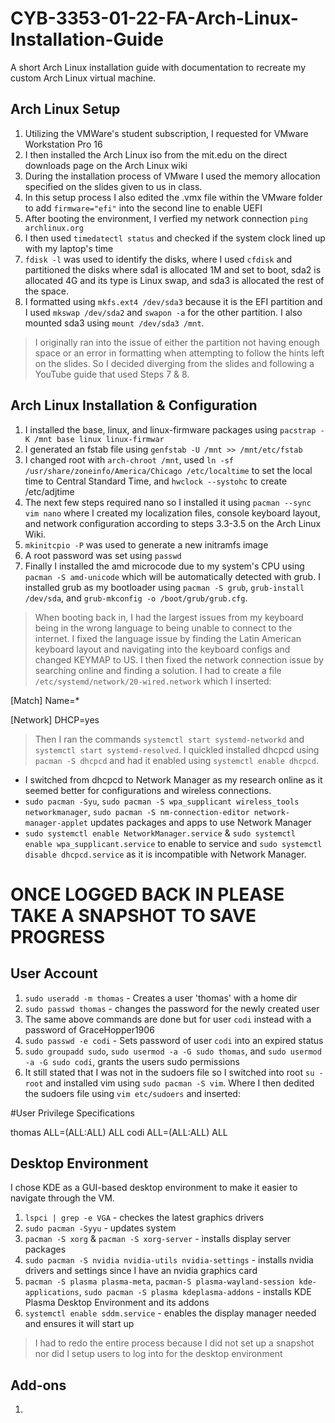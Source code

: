 # CYB-3353-01-22-FA-Arch-Linux-Installation-Guide
A short Arch Linux installation guide with documentation to recreate my custom Arch Linux virtual machine.

## Arch Linux Setup
1. Utilizing the VMWare's student subscription, I requested for VMware Workstation Pro 16
2. I then installed the Arch Linux iso from the mit.edu on the direct downloads page on the Arch Linux wiki
3. During the installation process of VMware I used the memory allocation specified on the slides given to us in class.
4. In this setup process I also edited the .vmx file within the VMware folder to add `firmware="efi"` into the second line to enable UEFI
5. After booting the environment, I verfied my network connection `ping archlinux.org`
6. I then used `timedatectl status` and checked if the system clock lined up with my laptop's time
7. `fdisk -l` was used to identify the disks, where I used `cfdisk` and partitioned the disks where sda1 is allocated 1M and set to boot, sda2 is allocated 4G and its type is Linux swap, and sda3 is allocated the rest of the space.
8. I formatted using `mkfs.ext4 /dev/sda3` because it is the EFI partition and I used `mkswap /dev/sda2` and `swapon -a` for the other partition. I also mounted sda3 using `mount /dev/sda3 /mnt`.
> I originally ran into the issue of either the partition not having enough space or an error in formatting when attempting to follow the hints left on the slides. So I decided diverging from the slides and following a YouTube guide that used Steps 7 & 8.

## Arch Linux Installation & Configuration
1. I installed the base, linux, and linux-firmware packages using `pacstrap -K /mnt base linux linux-firmwar`
2. I generated an fstab file using `genfstab -U /mnt >> /mnt/etc/fstab`
3. I changed root with `arch-chroot /mnt`, used `ln -sf /usr/share/zoneinfo/America/Chicago /etc/localtime` to set the local time to Central Standard Time, and `hwclock --systohc` to create /etc/adjtime
4. The next few steps required nano so I installed it using `pacman --sync vim nano` where I created my localization files, console keyboard layout, and network configuration according to steps 3.3-3.5 on the Arch Linux Wiki.
5. `mkinitcpio -P` was used to generate a new initramfs image
6. A root password was set using `passwd`
7. Finally I installed the amd microcode due to my system's CPU using `pacman -S amd-unicode` which will be automatically detected with grub. I installed grub as my bootloader using `pacman -S grub`, `grub-install /dev/sda`, and `grub-mkconfig -o /boot/grub/grub.cfg`.
> When booting back in, I had the largest issues from my keyboard being in the wrong language to being unable to connect to the internet. I fixed the language issue by finding the Latin American keyboard layout and navigating into the keyboard configs and changed KEYMAP to US. I then fixed the network connection issue by searching online and finding a solution. I had to create a file `/etc/systemd/network/20-wired.network` which I inserted:

[Match]
Name=*

[Network]
DHCP=yes

> Then I ran the commands `systemctl start systemd-networkd` and `systemctl start systemd-resolved`. I quickled installed dhcpcd using `pacman -S dhcpcd` and had it enabled using `systemctl enable dhcpcd`.

- I switched from dhcpcd to Network Manager as my research online as it seemed better for configurations and wireless connections.
- `sudo pacman -Syu`, `sudo pacman -S wpa_supplicant wireless_tools networkmanager`, `sudo pacman -S nm-connection-editor network-manager-applet` updates packages and apps to use Network Manager 
- `sudo systemctl enable NetworkManager.service` & `sudo systemctl enable wpa_supplicant.service` to enable to service and `sudo systemctl disable dhcpcd.service` as it is incompatible with Network Manager.

# ONCE LOGGED BACK IN PLEASE TAKE A SNAPSHOT TO SAVE PROGRESS

## User Account
1. `sudo useradd -m thomas` - Creates a user 'thomas' with a home dir
2. `sudo passwd thomas` - changes the password for the newly created user
3. The same above commands are done but for user `codi` instead with a password of GraceHopper1906
4. `sudo passwd -e codi` - Sets password of user `codi` into an expired status
5. `sudo groupadd sudo`, `sudo usermod -a -G sudo thomas`, and `sudo usermod -a -G sudo codi`, grants the users sudo permissions
6. It still stated that I was not in the sudoers file so I switched into root `su - root` and installed vim using `sudo pacman -S vim`. Where I then dedited the sudoers file using `vim etc/sudoers` and inserted:

#User Privilege Specifications

thomas ALL=(ALL:ALL) ALL
codi ALL=(ALL:ALL) ALL

## Desktop Environment
I chose KDE as a GUI-based desktop environment to make it easier to navigate through the VM. 
1. 	`lspci | grep -e VGA` - checkes the latest graphics drivers
2. 	`sudo pacman -Syyu` - updates system
3. 	`pacman -S xorg` & `pacman -S xorg-server` - installs display server packages
4. 	`sudo pacman -S nvidia nvidia-utils nvidia-settings` - installs nvidia drivers and settings since I have an nvidia graphics card
5. 	`pacman -S plasma plasma-meta`, `pacman-S plasma-wayland-session kde-applications`, `sudo pacman -S plasma kdeplasma-addons` - installs KDE Plasma Desktop Environment and its addons
6. 	`systemctl enable sddm.service` - enables the display manager needed and ensures it will start up

> I had to redo the entire process because I did not set up a snapshot nor did I setup users to log into for the desktop environment

## Add-ons
1. 
